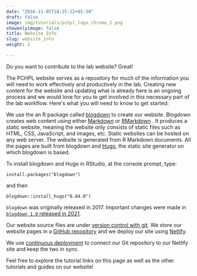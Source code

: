 ```yaml
---
date: "2016-11-05T18:25:22+05:30"
draft: false
image: img/tutorials/pchpl_logo_chrome_2.png
showonlyimage: false
title: Website Info
slug: website_info
weight: 2

---
```




Do you want to contribute to the lab website?  Great!

<!--more-->


The PCHPL website serves as a repository for much of the information you will need to work effectively and productively in the lab. Creating new content for the website and updating what is already here is an ongoing process and we would love for you to get involved in this necessary part of the lab workflow.  Here's what you will need to know to get started:

We use the an R package called [blogdown](https://bookdown.org/yihui/blogdown/) to create our website. Blogdown creates web content using either [Markdown](https://www.markdownguide.org/getting-started/) or [RMarkdown](https://rmarkdown.rstudio.com) . It produces a static website, meaning the website only consists of static files such as HTML, CSS, JavaScript, and images, etc. Static websites can be hosted on any web server. The website is generated from R Markdown documents. All the pages are built from blogdown and [Hugo](https://gohugo.io/about/what-is-hugo/), the static site generator on which blogdown is based.

To install blogdown and Hugo in RStudio, at the console prompt, type:

`install.packages("blogdown")`

and then

`blogdown::install_hugo("0.84.0")`

`blogdown` was originally released in 2017. Important changes were made in [`blogdown 1.0` released in 2021](https://posit.co/blog/blogdown-v1.0/).

Our website source files are under [version control with git](https://ourcodingclub.github.io/tutorials/git/). We store our website pages in a [GitHub repository](https://github.com/morrislab-pc/lab_website) and we deploy our site using [Netlify](https://www.netlify.com/blog/2016/09/29/a-step-by-step-guide-deploying-on-netlify/).

We use [continuous deployment](https://docs.netlify.com/site-deploys/create-deploys/) to connect our Git repository to our Netlify site and keep the two in sync.

Feel free to explore the tutorial links on this page as well as the other tutorials and guides on our website!
